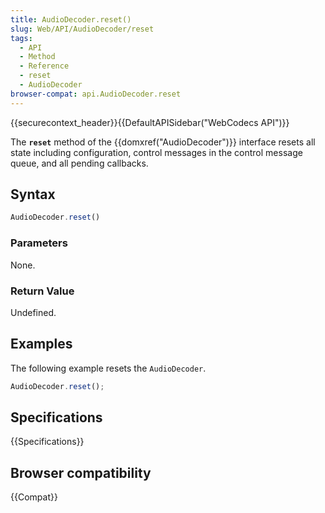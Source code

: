 ```yaml
---
title: AudioDecoder.reset()
slug: Web/API/AudioDecoder/reset
tags:
  - API
  - Method
  - Reference
  - reset
  - AudioDecoder
browser-compat: api.AudioDecoder.reset
---
```

{{securecontext_header}}{{DefaultAPISidebar("WebCodecs API")}}

The **`reset`** method of the {{domxref("AudioDecoder")}} interface resets all state including configuration, control messages in the control message queue, and all pending callbacks.

## Syntax

```js
AudioDecoder.reset()
```

### Parameters

None.

### Return Value

Undefined.

## Examples

The following example resets the `AudioDecoder`.

```js
AudioDecoder.reset();
```

## Specifications

{{Specifications}}

## Browser compatibility

{{Compat}}

